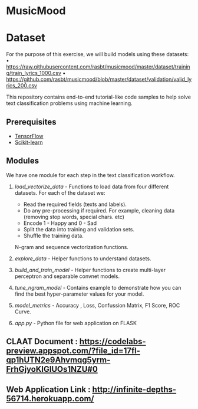 # MusicMood

# Dataset 

For the purpose of this exercise, we will build models using these datasets:
• https://raw.githubusercontent.com/rasbt/musicmood/master/dataset/training/train_lyrics_1000.csv
• https://github.com/rasbt/musicmood/blob/master/dataset/validation/valid_lyrics_200.csv

This repository contains end-to-end tutorial-like code samples to help solve
text classification problems using machine learning.

## Prerequisites

*   [TensorFlow](https://www.tensorflow.org/)
*   [Scikit-learn](http://scikit-learn.org/stable/)

## Modules

We have one module for each step in the text classification workflow.

1.  *load_vectorize_data* - Functions to load data from four different datasets. For each
    of the dataset we:

    +   Read the required fields (texts and labels).
    +   Do any pre-processing if required. For example, cleaning data (removing stop words, special chars. etc)
    +   Encode 1 - Happy and 0 - Sad
    +   Split the data into training and validation sets.
    +   Shuffle the training data.

     N-gram and sequence vectorization functions.
     
2.  *explore_data* - Helper functions to understand datasets.

3.  *build_and_train_model* - Helper functions to create multi-layer perceptron and
    separable convnet models.

4.  *tune_ngram_model* - Contains example to demonstrate how you can find the best
    hyper-parameter values for your model.
    
5.  *model_metrics* - Accuracy , Loss, Confussion Matrix, F1 Score, ROC Curve.

6.  *app.py* - Python file for web application on FLASK
## CLAAT Document : https://codelabs-preview.appspot.com/?file_id=17fl-qp1hUTN2e9Ahvmqg5yrm-FrhGjyoKIGlUOs1NZU#0
## Web Application Link : http://infinite-depths-56714.herokuapp.com/ 
